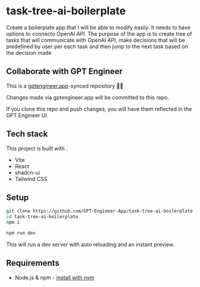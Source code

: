 # task-tree-ai-boilerplate

Create a boilerplate app that I will be able to modify easily. It needs to have options to connecto OpenAI API. The purpose of the app is to create tree of tasks that will communicate with OpenAI API, make decisions that will be predefined by user per each task and then jump to the next task based on the decision made

## Collaborate with GPT Engineer

This is a [gptengineer.app](https://gptengineer.app)-synced repository 🌟🤖

Changes made via gptengineer.app will be committed to this repo.

If you clone this repo and push changes, you will have them reflected in the GPT Engineer UI.

## Tech stack

This project is built with .

- Vite
- React
- shadcn-ui
- Tailwind CSS

## Setup

```sh
git clone https://github.com/GPT-Engineer-App/task-tree-ai-boilerplate.git
cd task-tree-ai-boilerplate
npm i
```

```sh
npm run dev
```

This will run a dev server with auto reloading and an instant preview.

## Requirements

- Node.js & npm - [install with nvm](https://github.com/nvm-sh/nvm#installing-and-updating)
